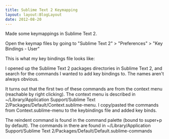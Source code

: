 ```yaml
---
title: Sublime Text 2 Keymapping
layout: layout:BlogLayout
date: 2012-08-20
---
```


Made some keymappings in Sublime Text 2.

Open the keymap files by going to "Sublime Text 2" > "Preferences" > "Key Bindings - User"

This is what my key bindings file looks like:

<script src="https://gist.github.com/3658683.js?file=Default (OSX).sublime-keymap"> </script>

I opened up the Sublime Text 2 packages directories in Sublime Text 2, and search for the commands I wanted to add key bindings to. The names aren't always obvious.

It turns out that the first two of these commands are from the context menu (reachable by right clicking). The context menu is described in ~/Library/Application Support/Sublime Text 2/Packages/Default/Context.sublime-menu. I copy/pasted the commands from Context.sublime-menu to the keybindings file and added key binds.

The reindent command is found in the command palette (bound to super+p by default). The commands in there are found in ~/Library/Application Support/Sublime Text 2/Packages/Default/Default.sublime-commands
